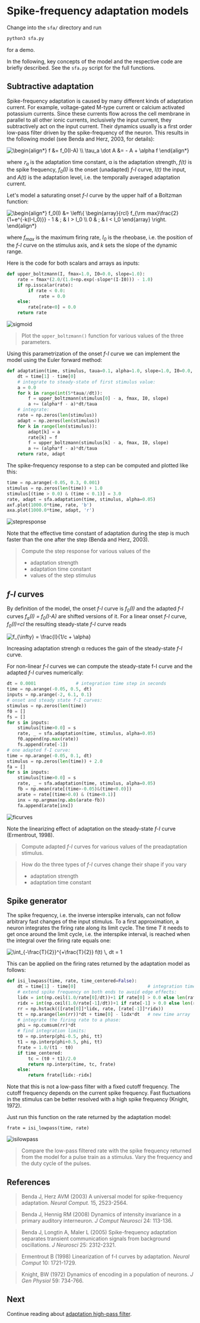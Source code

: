 # Spike-frequency adaptation models

Change into the `sfa/` directory and run
``` sh
python3 sfa.py
```
for a demo.

In the following, key concepts of the model and the respective code are
briefly described. See the `sfa.py` script for the full functions.


## Subtractive adaptation

Spike-frequency adaptation is caused by many different kinds of
adaptation current. For example, voltage-gated M-type current or
calcium activated potassium currents. Since these currents flow across
the cell membrane in parallel to all other ionic currents, inclusively
the input current, they subtractively act on the input current. Their
dynamics usually is a first order low-pass filter driven by the
spike-frequency of the neuron. This results in the following model
(see Benda and Herz, 2003, for details):

<img src=
"https://render.githubusercontent.com/render/math?math=%5Clarge+%5Cdisplaystyle+%5Cbegin%7Balign%2A%7D%0Af+%26%3D+f_0%28I-A%29+%5C%5C%0A%5Ctau_a+%5Cdot+A+%26%3D+-+A+%2B+%5Calpha+f%0A%5Cend%7Balign%2A%7D%0A" 
alt="\begin{align*}
f &= f_0(I-A) \\
\tau_a \dot A &= - A + \alpha f
\end{align*}
">

where *&#120591;<sub>a</sub>* is the adaptation time constant, &#945;
is the adaptation strength, *f(t)* is the spike frequency,
*f<sub>0</sub>(I)* is the onset (unadapted) *f-I* curve, *I(t)* the
input, and *A(t)* is the adaptation level, i.e. the temporally
averaged adaptation current.

Let's model a saturating onset *f-I* curve by the upper half of a
Boltzman function:

<img src=
"https://render.githubusercontent.com/render/math?math=%5Clarge+%5Cdisplaystyle+%5Cbegin%7Balign%2A%7D%0Af_0%28I%29+%26%3D+%5Cleft%5C%7B+%5Cbegin%7Barray%7D%7Brcl%7D+f_%7B%5Crm+max%7D%5Cfrac%7B2%7D%7B1%2Be%5E%7B-k%28I-I_0%29%7D%7D+-+1+%26+%3B+%26+I+%3E+I_0+%5C%5C+0+%26+%3B+%26+I+%3C+I_0+%5Cend%7Barray%7D+%5Cright.%0A%5Cend%7Balign%2A%7D%0A" 
alt="\begin{align*}
f_0(I) &= \left\{ \begin{array}{rcl} f_{\rm max}\frac{2}{1+e^{-k(I-I_0)}} - 1 & ; & I > I_0 \\ 0 & ; & I < I_0 \end{array} \right.
\end{align*}
">

where *f<sub>max</sub>* is the maximum firing rate, *I<sub>0</sub>* is the rheobase, i.e. the position of the *f-I* curve on the stimulus axis, and *k* sets the slope of the dynamic range.

Here is the code for both scalars and arrays as inputs:
``` py
def upper_boltzmann(I, fmax=1.0, I0=0.0, slope=1.0):
    rate = fmax*(2.0/(1.0+np.exp(-slope*(I-I0))) - 1.0)
    if np.isscalar(rate):
        if rate < 0.0:
            rate = 0.0
    else:
        rate[rate<0] = 0.0
    return rate
```

![sigmoid](sfa-sigmoid.png)

> Plot the `upper_boltzmann()` function for various values of the three parameters.

Using this parametrization of the onset *f-I* curve we can implement
the model using the Euler forward method:
``` py
def adaptation(time, stimulus, taua=0.1, alpha=1.0, slope=1.0, I0=0.0, fmax=200.0):
    dt = time[1] - time[0]
    # integrate to steady-state of first stimulus value:
    a = 0.0
    for k in range(int(5*taua//dt)):
        f = upper_boltzmann(stimulus[0] - a, fmax, I0, slope)
        a += (alpha*f - a)*dt/taua
    # integrate:
    rate = np.zeros(len(stimulus))
    adapt = np.zeros(len(stimulus))
    for k in range(len(stimulus)):
        adapt[k] = a
        rate[k] = f
        f = upper_boltzmann(stimulus[k] - a, fmax, I0, slope)
        a += (alpha*f - a)*dt/taua
    return rate, adapt
```

The spike-frequency response to a step can be computed and plotted like this:
``` py
time = np.arange(-0.05, 0.3, 0.001)
stimulus = np.zeros(len(time)) + 1.0
stimulus[(time > 0.0) & (time < 0.1)] = 3.0
rate, adapt = sfa.adaptation(time, stimulus, alpha=0.05)
axf.plot(1000.0*time, rate, 'b')
axa.plot(1000.0*time, adapt, 'r')
```

![stepresponse](sfa-stepresponse.png)

Note that the effective time constant of adaptation during the step is
much faster than the one after the step (Benda and Herz, 2003).

> Compute the step response for various values of the
> - adaptation strength
> - adaptation time constant
> - values of the step stimulus


## *f-I* curves

By definition of the model, the onset *f-I* curve is
*f<sub>0</sub>(I)* and the adapted *f-I* curves *f<sub>a</sub>(I) =
f<sub>0</sub>(I-A)* are shifted versions of it. For a linear onset
*f-I* curve, *f<sub>0</sub>(I)=cI* the resulting steady-state *f-I*
curve reads

<img src=
"https://render.githubusercontent.com/render/math?math=%5Clarge+%5Cdisplaystyle+f_%7B%5Cinfty%7D+%3D+%5Cfrac%7BI%7D%7B1%2Fc+%2B+%5Calpha%7D" 
alt="f_{\infty} = \frac{I}{1/c + \alpha}">

Increasing adaptation strengh &#945; reduces the gain of the
steady-state *f-I* curve.

For non-linear *f-I* curves we can compute the steady-state f-I curve
and the adapted *f-I* curves numerically:

``` py
dt = 0.0001               # integration time step in seconds
time = np.arange(-0.05, 0.5, dt)
inputs = np.arange(-2, 6.1, 0.1)
# onset and steady state f-I curves:
stimulus = np.zeros(len(time))
f0 = []
fs = []
for s in inputs:
    stimulus[time>0.0] = s
    rate, _ = sfa.adaptation(time, stimulus, alpha=0.05)
    f0.append(np.max(rate))
    fs.append(rate[-1])
# one adapted f-I curve:
time = np.arange(-0.05, 0.1, dt)
stimulus = np.zeros(len(time)) + 2.0
fa = []
for s in inputs:
    stimulus[time>0.0] = s
    rate, _ = sfa.adaptation(time, stimulus, alpha=0.05)
    fb = np.mean(rate[(time>-0.05)&(time<0.0)])
    arate = rate[(time>0.0) & (time<0.1)]
    inx = np.argmax(np.abs(arate-fb))
    fa.append(arate[inx])
```

![ficurves](sfa-ficurves.png)

Note the linearizing effect of adaptation on the steady-state *f-I* curve
(Ermentrout, 1998).

> Compute adapted *f-I* curves for various values of the preadaptation stimulus.

> How do the three types of *f-I* curves change their shape if you vary
> - adaptation strength
> - adaptation time constant


## Spike generator

The spike frequency, i.e. the inverse interspike intervals, can not
follow arbitrary fast changes of the input stimulus. To a first
approximation, a neuron integrates the firing rate along its limit
cycle. The time *T* it needs to get once around the limit cycle,
i.e. the interspike interval, is reached when the integral over the
firing rate equals one:

<img src=
"https://render.githubusercontent.com/render/math?math=%5Clarge+%5Cdisplaystyle+%5Cint_%7B-%5Cfrac%7BT%7D%7B2%7D%7D%5E%7B%2B%5Cfrac%7BT%7D%7B2%7D%7D+f%28t%29+%5C%2C+dt+%3D+1" 
alt="\int_{-\frac{T}{2}}^{+\frac{T}{2}} f(t) \, dt = 1">

This can be applied on the firing rates returned by the adaptation
model as follows:
``` py
def isi_lowpass(time, rate, time_centered=False):
    dt = time[1] - time[0]                           # integration time step
    # extend spike frequency on both ends to avoid edge effects:
    lidx = int(np.ceil(1.0/rate[0]/dt))+1 if rate[0] > 0.0 else len(rate)
    ridx = int(np.ceil(1.0/rate[-1]/dt))+1 if rate[-1] > 0.0 else len(rate)
    rr = np.hstack(([rate[0]]*lidx, rate, [rate[-1]]*ridx))
    tt = np.arange(len(rr))*dt + time[0] - lidx*dt   # new time array  
    # integrate the firing rate to a phase:
    phi = np.cumsum(rr)*dt
    # find integration limits:
    t0 = np.interp(phi-0.5, phi, tt)
    t1 = np.interp(phi+0.5, phi, tt)
    frate = 1.0/(t1 - t0)
    if time_centered:
        tc = (t0 + t1)/2.0
        return np.interp(time, tc, frate)
    else:
        return frate[lidx:-ridx]
```

Note that this is not a low-pass filter with a fixed cutoff
frequency. The cutoff frequency depends on the current spike
frequency. Fast fluctuations in the stimulus can be better resolved
with a high spike frequency (Knight, 1972).

Just run this function on the rate returned by the adaptation model:
```
frate = isi_lowpass(time, rate)
```

![isilowpass](sfa-isilowpass.png)

> Compare the low-pass filtered rate with the spike frequency returned
> from the model for a pulse train as a stimulus. Vary the frequency
> and the duty cycle of the pulses.


## References

> Benda J, Herz AVM (2003) A universal model for spike-frequency adaptation. *Neural Comput.* 15, 2523-2564.

> Benda J, Hennig RM (2008) Dynamics of intensity invariance in a primary auditory interneuron. *J Comput Neurosci* 24: 113-136.

> Benda J, Longtin A, Maler L (2005) Spike-frequency adaptation separates transient communication signals from background oscillations. *J Neurosci* 25: 2312-2321.

> Ermentrout B (1998) Linearization of f-I curves by adaptation. *Neural Comput* 10: 1721-1729.

> Knight, BW (1972) Dynamics of encoding in a population of neurons. *J Gen Physiol* 59: 734-766.

## Next

Continue reading about [adaptation high-pass filter](../filter/README.md).

